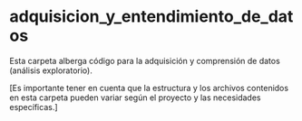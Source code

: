 # adquisicion_y_entendimiento_de_datos

Esta carpeta alberga código para la adquisición y comprensión de datos (análisis exploratorio). 

[Es importante tener en cuenta que la estructura y los archivos contenidos en esta carpeta pueden variar según el proyecto y las necesidades específicas.]
